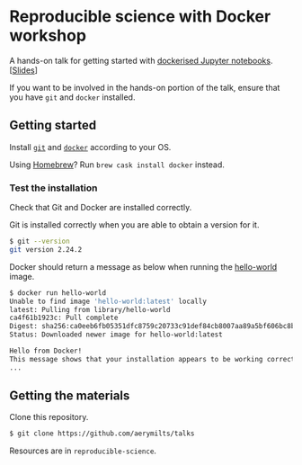 # Reproducible science with Docker workshop

A hands-on talk for getting started with [dockerised Jupyter notebooks](https://jupyter-docker-stacks.readthedocs.io/en/latest/). \[[Slides](https://aerymilts.github.io/talk/reproducible-science)\]

If you want to be involved in the hands-on portion of the talk, ensure that you have `git` and `docker` installed. 

## Getting started
Install [`git`](https://git-scm.com/book/en/v2/Getting-Started-Installing-Git) and [`docker`](https://docs.docker.com/desktop/) according to your OS.

Using [Homebrew](https://brew.sh/)? Run `brew cask install docker` instead.

### Test the installation
Check that Git and Docker are installed correctly.

Git is installed correctly when you are able to obtain a version for it. 
 
```bash
$ git --version
git version 2.24.2
```

Docker should return a message as below when running the [hello-world](https://hub.docker.com/_/hello-world/) image.

```bash
$ docker run hello-world
Unable to find image 'hello-world:latest' locally
latest: Pulling from library/hello-world
ca4f61b1923c: Pull complete
Digest: sha256:ca0eeb6fb05351dfc8759c20733c91def84cb8007aa89a5bf606bc8b315b9fc7
Status: Downloaded newer image for hello-world:latest

Hello from Docker!
This message shows that your installation appears to be working correctly.
...
```

## Getting the materials

Clone this repository. 

```bash
$ git clone https://github.com/aerymilts/talks
```

Resources are in `reproducible-science`.